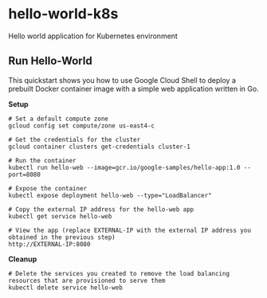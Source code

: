 # hello-world-k8s
Hello world application for Kubernetes environment

## Run Hello-World 
This quickstart shows you how to use Google Cloud Shell to deploy a prebuilt Docker container image with a simple web application written in Go.

**Setup**

```
# Set a default compute zone
gcloud config set compute/zone us-east4-c
 
# Get the credentials for the cluster
gcloud container clusters get-credentials cluster-1
 
# Run the container
kubectl run hello-web --image=gcr.io/google-samples/hello-app:1.0 --port=8080
 
# Expose the container
kubectl expose deployment hello-web --type="LoadBalancer"
 
# Copy the external IP address for the hello-web app
kubectl get service hello-web
 
# View the app (replace EXTERNAL-IP with the external IP address you obtained in the previous step)
http://EXTERNAL-IP:8080
```

**Cleanup**
```
# Delete the services you created to remove the load balancing resources that are provisioned to serve them
kubectl delete service hello-web
```